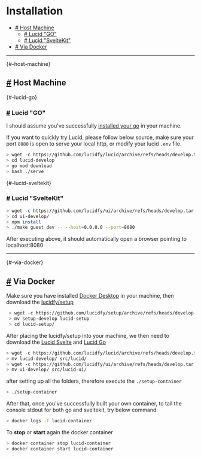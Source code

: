 # Installation

- [# Host Machine](#-host-machine)
  - [# Lucid "GO"](#-lucid-go)
  - [# Lucid "SvelteKit"](#-lucid-sveltekit)
- [# Via Docker](#-via-docker)

---

{#-host-machine}

## [#](#-host-machine) Host Machine

{#-lucid-go}

### [#](#-lucid-go) Lucid "GO"

I should assume you've successfully [installed your go](https://go.dev/dl/) in your machine.

If you want to quickly try Lucid, please follow below source, make sure your port `8080` is open to serve your local http, or modify your lucid `.env` file.

```bash
> wget -c https://github.com/lucidfy/lucid/archive/refs/heads/develop.tar.gz -O - | tar -xz
> cd lucid-develop
> go mod download
> bash ./serve
```

{#-lucid-sveltekit}

### [#](#-lucid-sveltekit) Lucid "SvelteKit"

```bash
> wget -c https://github.com/lucidfy/ui/archive/refs/heads/develop.tar.gz -O - | tar -xz
> cd ui-develop/
> npm install
> ./make guest dev -- --host=0.0.0.0 --port=8080
```

After executing above, it should automatically open a browser pointing to localhost:8080

---

{#-via-docker}

## [#](#-via-docker) Via Docker

Make sure you have installed [Docker Desktop](https://www.docker.com/products/docker-desktop/) in your machine, then download the [lucidfy/setup](https://github.com/lucidfy/setup)

```bash
 > wget -c https://github.com/lucidfy/setup/archive/refs/heads/develop.tar.gz -O - | tar -xz
 > mv setup-develop lucid-setup
 > cd lucid-setup/
```

After placing the lucidfy/setup into your machine, we then need to download the [Lucid Svelte](https://github.com/lucidfy/ui) and [Lucid Go](https://github.com/lucidfy/lucid)

```bash
> wget -c https://github.com/lucidfy/lucid/archive/refs/heads/develop.tar.gz -O - | tar -xz
> mv lucid-develop/ src/lucid/
> wget -c https://github.com/lucidfy/ui/archive/refs/heads/develop.tar.gz -O - | tar -xz
> mv ui-develop/ src/lucid-ui/
```

after setting up all the folders, therefore execute the `./setup-container`

```bash
> ./setup-container
```

After that, once you've successfully built your own container, to tail the console stdout for both go and sveltekit, try below command.

```bash
> docker logs -f lucid-container
```

To **stop** or **start** again the docker container

```bash
> docker container stop lucid-container
> docker container start lucid-container
```
